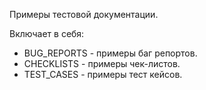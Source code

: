 Примеры тестовой документации.

Включает в себя:

* BUG_REPORTS - примеры баг репортов.
* CHECKLISTS - примеры чек-листов.
* TEST_CASES - примеры тест кейсов.
